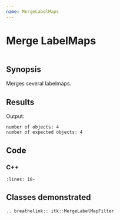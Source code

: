 ```yaml
---
name: MergeLabelMaps
---
```


# Merge LabelMaps

```{index} single: MergeLabelMapFilter
```

## Synopsis

Merges several labelmaps.

## Results

Output:

```
number of objects: 4
number of expected objects: 4
```

## Code

### C++

```{literalinclude} Code.cxx
:lines: 18-
```

## Classes demonstrated

```{eval-rst}
.. breathelink:: itk::MergeLabelMapFilter
```
